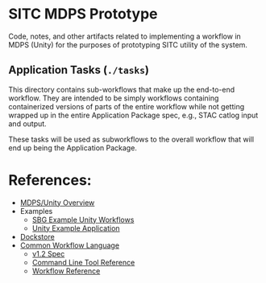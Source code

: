 # SITC MDPS Prototype
Code, notes, and other artifacts related to implementing a workflow in MDPS (Unity) for
the purposes of prototyping SITC utility of the system.


## Application Tasks (`./tasks`)
This directory contains sub-workflows that make up the end-to-end workflow. They are 
intended to be simply workflows containing containerized versions of parts of the 
entire workflow while not getting wrapped up in the entire Application Package spec,
e.g., STAC catlog input and output.

These tasks will be used as subworkflows to the overall workflow that will end up 
being the Application Package.



# References:
* [MDPS/Unity Overview](https://unity-sds.gitbook.io/docs/mdps-overview)
* Examples 
  * [SBG Example Unity Workflows](https://github.com/unity-sds/sbg-workflows/)
  * [Unity Example Application](https://github.com/unity-sds/unity-example-application)
* [Dockstore](https://dockstore.org)
* [Common Workflow Language](https://www.commonwl.org/)
  * [v1.2 Spec](https://www.commonwl.org/v1.2/)
  * [Command Line Tool Reference](https://www.commonwl.org/v1.2/CommandLineTool.html)
  * [Workflow Reference](https://www.commonwl.org/v1.2/Workflow.html)
